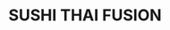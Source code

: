 ---
layout: place
title: SUSHI THAI FUSION
permalink: /florida/delray-beach/sushi-thai-fusion.html
stateAbbr: FL
stateName: Florida
cityName: Delray Beach
seo:
  type: restaurant
  links: null
place_id: ChIJ7dtb20Hg2IgRu8suhNvjJL4
photos:
  - name: >-
      places/ChIJ7dtb20Hg2IgRu8suhNvjJL4/photos/AeeoHcILSKX1SXoyCBYsTbp0L6u2Ee5vww1fbseXTCevPRw-cqV8cUpF-e-1XTKUHZZVkB2Witr2syxmaErQCBo8p0sOdi5Cv2UbGxC9BPhVKnBV4jOD0cJ-dD8zZMGhzdqcKyRkMFIcfhCKFeKtWDyHIjFhwBtNyiYi3n4qF_8eXZiufK_nb184-jzomXFRVNpfiitaV3fLGmKTmSrwt2Dh-EHXikpKkw11vks9BlRBOhz_jzaydxFVJ-JfzQf4XRZBKNNicFJyRpbcFX-hvzKFEaXkhG4rtARJ4N_sCgYIBTMVug
    widthPx: 640
    heightPx: 480
    authorAttributions:
      - displayName: SUSHI THAI FUSION
        uri: https://maps.google.com/maps/contrib/114714815554969110557
        photoUri: >-
          https://lh3.googleusercontent.com/a-/ALV-UjV3CvcF3LkEdLbcXDeLeGX5N5i6ivpTk3k5D9DWVDrSTtvtxEan=s100-p-k-no-mo
    flagContentUri: >-
      https://www.google.com/local/imagery/report/?cb_client=maps_api_places.places_api&image_key=!1e10!2sAF1QipPJNpWl8bh3F9p2ixFR-O9KtmY9Z-V9nXwUfi5Q&hl=en-US
    googleMapsUri: >-
      https://www.google.com/maps/place//data=!3m4!1e2!3m2!1sAF1QipPJNpWl8bh3F9p2ixFR-O9KtmY9Z-V9nXwUfi5Q!2e10!4m2!3m1!1s0x88d8e041db5bdbed:0xbe24e3db842ecbbb
  - name: >-
      places/ChIJ7dtb20Hg2IgRu8suhNvjJL4/photos/AeeoHcIbH83l4Nxa28kjXaWmraoVIjblpiz14LrqGMNBJxd6PkZk-ipngdVbdNpnDHMt2oCWE2sIpdh0xrrK0TGmbOQO28HIwIcOHieaMM1YQCu_3hvecS3-u3Th0I6bB7JlOkktDJOOVNOTmT3HxGsoevYXxtdbplr_hmQrQfRwVLbRCPCJJo135SgZq_g9ww38ZRQSz_NJjrEx8ySTMUjfH2wBa3DUrs6Y4CS035JfNlTjUt7wre3q01WrEZFRKBFhDUocuhM7p0Ydw4cyIUKp-geEj3BPX5oHQGsBezUKesoN_w
    widthPx: 3133
    heightPx: 3000
    authorAttributions:
      - displayName: SUSHI THAI FUSION
        uri: https://maps.google.com/maps/contrib/114714815554969110557
        photoUri: >-
          https://lh3.googleusercontent.com/a-/ALV-UjV3CvcF3LkEdLbcXDeLeGX5N5i6ivpTk3k5D9DWVDrSTtvtxEan=s100-p-k-no-mo
    flagContentUri: >-
      https://www.google.com/local/imagery/report/?cb_client=maps_api_places.places_api&image_key=!1e10!2sAF1QipODmpUW3wEIvSxLjoarbJKn6TiDaHNBLCwhuLuV&hl=en-US
    googleMapsUri: >-
      https://www.google.com/maps/place//data=!3m4!1e2!3m2!1sAF1QipODmpUW3wEIvSxLjoarbJKn6TiDaHNBLCwhuLuV!2e10!4m2!3m1!1s0x88d8e041db5bdbed:0xbe24e3db842ecbbb
  - name: >-
      places/ChIJ7dtb20Hg2IgRu8suhNvjJL4/photos/AeeoHcLYwRcrHScCF0u7aC8-JJomsOvs3WUGVrci7FptYXp7WzK3tGraspyN2aUsIDzXpp6q9Nqn0PXZVlX0eMP6VyCCEOP7bndsfHteCYtN-Gh9O7Bk0VLzbQ5IvAp4xZA5xqO0IYIN7g6BWjDtXcTUsvKrqbVeOPqlrOZpDdC0G1uNOkT9A5dNkacGVFdAARDBBfSK7NUme29fGJJK5lVbBjrjy9Kh8DL6SbsmELw5PTgpkp83Xe_nV0uFXlu5xnqse0rOu2cifrMvUZZeHA49mcHIHw7_MI62SU3OZrgvLx4ySB-L5gC4GgxzdnMwcunEOqgAXO9Abaezh9UrU1AV6M-K0YdwaX5ziIXihCqWD_wrtkqf0j593qBGV3ec7ZzKEeK6j19MiqwmxQRp-kicRSyuRMXyss82XCG2A2IKzBmdYMNJn8J0SOs2VQk5dkTc
    widthPx: 3000
    heightPx: 4000
    authorAttributions:
      - displayName: wanchanok thienkrajang
        uri: https://maps.google.com/maps/contrib/108579704724257937781
        photoUri: >-
          https://lh3.googleusercontent.com/a/ACg8ocI2WnXd7Ny_1aMgtkOnk7LUWbYW3-SswHBJREAQ6ybzTP0-Pg=s100-p-k-no-mo
    flagContentUri: >-
      https://www.google.com/local/imagery/report/?cb_client=maps_api_places.places_api&image_key=!1e10!2sCIABIhADyddmNx16bWepN6QAA8y8&hl=en-US
    googleMapsUri: >-
      https://www.google.com/maps/place//data=!3m4!1e2!3m2!1sCIABIhADyddmNx16bWepN6QAA8y8!2e10!4m2!3m1!1s0x88d8e041db5bdbed:0xbe24e3db842ecbbb
  - name: >-
      places/ChIJ7dtb20Hg2IgRu8suhNvjJL4/photos/AeeoHcIlZoyn5FMidoFCWHj-4P14i8iMVwikwyJEhR3Ywb2ttJHZZCjZ9vCmBdrtRXB1qrMXTdVbWKiSmyLeJRs3hIS3rsswEHsEI8DSKKUNg6uw7qqs1ZBT0GxXtVSHQc5sB90Ew9PApnsBUVZ0my8BnHcxaFQnu_y8oFMvL9gO9lo6CgoLycvRaiAQaUso1MpWFWtdFRTKoZwokiuxQc5eH3jEepVrx7fuJcAF1Ifj1c7Ow7XMffop8nvoNFATlVf3RMyIttT_M6AERQwz5rYqOUxus-9EeVcoFAGAA0rAoyKGBKo4sP15JeTBCco0I_0lmZSEwRDcJUMWIyBT5rvI11qY9FvVGZW0qVSQj7XCMxhgig5GUuxsJ4SuH4WlDeScXJL4ZciIXXFjmNKoKFeXEhARVNY5dMwC8fE46zsJrpU
    widthPx: 2973
    heightPx: 2973
    authorAttributions:
      - displayName: Soonthorn
        uri: https://maps.google.com/maps/contrib/100972500928206540871
        photoUri: >-
          https://lh3.googleusercontent.com/a-/ALV-UjVzzPPcqxowvl5b7jCFya3_pfJNb0xykfINeS21630cXcWt-1K0=s100-p-k-no-mo
    flagContentUri: >-
      https://www.google.com/local/imagery/report/?cb_client=maps_api_places.places_api&image_key=!1e10!2sCIHM0ogKEICAgIDEh_CrZg&hl=en-US
    googleMapsUri: >-
      https://www.google.com/maps/place//data=!3m4!1e2!3m2!1sCIHM0ogKEICAgIDEh_CrZg!2e10!4m2!3m1!1s0x88d8e041db5bdbed:0xbe24e3db842ecbbb
  - name: >-
      places/ChIJ7dtb20Hg2IgRu8suhNvjJL4/photos/AeeoHcJmDgb9k-5LmsNQT56hWgvYbijq5teak74FLTNlM4bFtqIBjqWyVPKLUKArZj8WjDABgA2a9ELW-wNqnQdHjBHxtJXiu6ArmNZXltbKtsvbPOa1mjuE4f81autVLVI-8skKtLk-CuKHPKF9Ad7SD8ciEcFN3mGkguoUUta3phAtAyooAOlrMge_sneM7kfNH3t_hCZp3hII3-60K8v3NXIFCXolIkDX3rCk35-DjY4v1th_giOQyY7X62KRNe2SWEVyK39vD87y4nnwvCIC8YPH77JFxrk7arRAdAaDbSOICg
    widthPx: 1564
    heightPx: 1564
    authorAttributions:
      - displayName: SUSHI THAI FUSION
        uri: https://maps.google.com/maps/contrib/114714815554969110557
        photoUri: >-
          https://lh3.googleusercontent.com/a-/ALV-UjV3CvcF3LkEdLbcXDeLeGX5N5i6ivpTk3k5D9DWVDrSTtvtxEan=s100-p-k-no-mo
    flagContentUri: >-
      https://www.google.com/local/imagery/report/?cb_client=maps_api_places.places_api&image_key=!1e10!2sAF1QipNNURzfw_IDaSHN-dTWC2zJSFnXXRx9ZapVOPke&hl=en-US
    googleMapsUri: >-
      https://www.google.com/maps/place//data=!3m4!1e2!3m2!1sAF1QipNNURzfw_IDaSHN-dTWC2zJSFnXXRx9ZapVOPke!2e10!4m2!3m1!1s0x88d8e041db5bdbed:0xbe24e3db842ecbbb
  - name: >-
      places/ChIJ7dtb20Hg2IgRu8suhNvjJL4/photos/AeeoHcJu192ZHvP2L1bKF0H1omIm3b_5j_iULdpYrRpqgEnUCUh0DbDbpTAahqocpHFNxVTtDldfZKexTNiillB-H-TiJWBkkzPm62pCdiXFTrBzr585yzQBnkwajp_PUUXgT9HoETdDhY-PsZq05srM_NugZ3RckjiNgs9rqPov8oO8DzZqYhYY3n4_b3-BA23GHpBidGvh-oIrJCeNCUXFU52Dl55SaUysk6NjTgHUoptdFxmp-OQbFHiBpz3nsPE_0D4x2wADDKeYd7ZP4VxdDUAlA1pjN5NSUoOK02GWp7dSrw
    widthPx: 640
    heightPx: 480
    authorAttributions:
      - displayName: SUSHI THAI FUSION
        uri: https://maps.google.com/maps/contrib/114714815554969110557
        photoUri: >-
          https://lh3.googleusercontent.com/a-/ALV-UjV3CvcF3LkEdLbcXDeLeGX5N5i6ivpTk3k5D9DWVDrSTtvtxEan=s100-p-k-no-mo
    flagContentUri: >-
      https://www.google.com/local/imagery/report/?cb_client=maps_api_places.places_api&image_key=!1e10!2sAF1QipPuiPHCgtSG1VwGNUv4YY1kdiLFwyAsTHaUOhBg&hl=en-US
    googleMapsUri: >-
      https://www.google.com/maps/place//data=!3m4!1e2!3m2!1sAF1QipPuiPHCgtSG1VwGNUv4YY1kdiLFwyAsTHaUOhBg!2e10!4m2!3m1!1s0x88d8e041db5bdbed:0xbe24e3db842ecbbb
  - name: >-
      places/ChIJ7dtb20Hg2IgRu8suhNvjJL4/photos/AeeoHcLsXVZ9Yp1umb3qnEIygk3Zf4URl4d3jVBFMYLFzGGUDNFP6TNS7KIfFVHP5wJrQwAQ5ohfWmTx_KZx4X5rOCRBYuAz805iGQ6BkTIoH48pm4OdRsMgPbTLcuHCesVph59-oPJEtoRRvG3AtQtHzJbF64VIzucZXGi7CLUw7Q3efjCbNlt43TkuOgc45xYE9pgozJpig1Yx7DQIwAyNjeGgXITb_Hp4tc9v5AhWoGygujVC4qtsbbOOkmRkrMa4_d4_rMsP0NH8Z5kz0bSQlXm_P9a_xCJaoi-Va5_XyIcqfIgfm43BDQTFhCPmBy-V_86ogkAWA8Di7dF_W0uzTdUZSnepAvkzRVJdY_xGb2bfgKLbiFMbcyP1u0aayWbQVZYxQXnfC9e8Z-L9LRlhQxwYIMt3c0Twh_jkzqnpPPI_9UGxGJN1Md10jU1ijSQx
    widthPx: 3000
    heightPx: 4000
    authorAttributions:
      - displayName: wanchanok thienkrajang
        uri: https://maps.google.com/maps/contrib/108579704724257937781
        photoUri: >-
          https://lh3.googleusercontent.com/a/ACg8ocI2WnXd7Ny_1aMgtkOnk7LUWbYW3-SswHBJREAQ6ybzTP0-Pg=s100-p-k-no-mo
    flagContentUri: >-
      https://www.google.com/local/imagery/report/?cb_client=maps_api_places.places_api&image_key=!1e10!2sCIABIhADyddmqRKB_mexnz8AAwJn&hl=en-US
    googleMapsUri: >-
      https://www.google.com/maps/place//data=!3m4!1e2!3m2!1sCIABIhADyddmqRKB_mexnz8AAwJn!2e10!4m2!3m1!1s0x88d8e041db5bdbed:0xbe24e3db842ecbbb
  - name: >-
      places/ChIJ7dtb20Hg2IgRu8suhNvjJL4/photos/AeeoHcLFwcpoiPEpna_42HnZ20F8aw6-3uclnNt9S984FkpDmJ8dx7HX8FI9-_a4HN4LZZby70nOHR8qwGq24QJdEVePwBOriCP2ryhJdisFvtrJr3vBor_hrQVH8JMQ67hGIWawPHYnNtCcReGaxOg60qlekfwVq1LlMiFoUJ47C4KeocRth7oiOwgFQxHvpf_k2ZT5WS0tnZ2TEtVms7q9a3CfIn7-Cbm8Wu4WS30DCBy6aDvRoKDxiIZf9Ie-je--MGEknWZb21jouMvlzEVTf-zWu1m8KAnKRTHwLNZeNjnIGNGPlWrJ5w7UnUbrvRId7cvs2iw6IdeEr0FjaQTUkGTMqK30iriVOqJdv3XxsdAzE2JeFW4k5GgjhUV3LHCxvlLwqvoBjKw8r8yBOgAq_7Ck_Kq5QXLdpxYju3exJ8x_XWgf
    widthPx: 3984
    heightPx: 2988
    authorAttributions:
      - displayName: Sergio Farias
        uri: https://maps.google.com/maps/contrib/105755332691461160067
        photoUri: >-
          https://lh3.googleusercontent.com/a-/ALV-UjUbqgRe2tNcxTjL502lXYoYOb-WvYxBGSflRgyIJ9ul8wJArJvLhQ=s100-p-k-no-mo
    flagContentUri: >-
      https://www.google.com/local/imagery/report/?cb_client=maps_api_places.places_api&image_key=!1e10!2sCIHM0ogKEICAgIDEyMK8-wE&hl=en-US
    googleMapsUri: >-
      https://www.google.com/maps/place//data=!3m4!1e2!3m2!1sCIHM0ogKEICAgIDEyMK8-wE!2e10!4m2!3m1!1s0x88d8e041db5bdbed:0xbe24e3db842ecbbb
  - name: >-
      places/ChIJ7dtb20Hg2IgRu8suhNvjJL4/photos/AeeoHcIdp1_38ajSWsW2r40MDSAgZM9rMjTlTYTRjmcM94C4sDVGOOGrZYEN-gLB1khto4mFY4qUM5ag9FnPPwuO4lCkQ6ktbKl2OhkbPsGKVEEZZ6PwHiGjYrEhoPN-5pan9ykwR0nWyoiTIAsh0WxSWzJS9mybpnvHndiAK2KcJYNHC27R8Xxi_OALbsLxZMIS9BWX4gyDcfq-7D2cvTOLtaDzO2Rqm1TsnxFp3T7gQ_Rm3di2hTj7wQbFabzgW58XUrMPdhxNiOzNJTXphuwVFSh6v7MrjgGOovwn1b0u7_31jg
    widthPx: 3000
    heightPx: 4000
    authorAttributions:
      - displayName: SUSHI THAI FUSION
        uri: https://maps.google.com/maps/contrib/114714815554969110557
        photoUri: >-
          https://lh3.googleusercontent.com/a-/ALV-UjV3CvcF3LkEdLbcXDeLeGX5N5i6ivpTk3k5D9DWVDrSTtvtxEan=s100-p-k-no-mo
    flagContentUri: >-
      https://www.google.com/local/imagery/report/?cb_client=maps_api_places.places_api&image_key=!1e10!2sAF1QipM9_oMrSWQYgbgwGYu_o5HXG9Ie3RG8nqitl0po&hl=en-US
    googleMapsUri: >-
      https://www.google.com/maps/place//data=!3m4!1e2!3m2!1sAF1QipM9_oMrSWQYgbgwGYu_o5HXG9Ie3RG8nqitl0po!2e10!4m2!3m1!1s0x88d8e041db5bdbed:0xbe24e3db842ecbbb
  - name: >-
      places/ChIJ7dtb20Hg2IgRu8suhNvjJL4/photos/AeeoHcLIZOCQoe6fwhIVk2au7RyCg0eSE6_bw4qT8aWHHxNRM8WIjLhYDoh5pkbgSATOFyzHoQ2b3uqIfhWsGokmEHDY0Ib6udy7hxOaKs6PQ1ucjiOXT0yoNmICmoOZ0ZS5irwCyM74lTGSTVRjIaLAjccLL6kgYq2qmY3MVlynVi1wl9-RkbtHFk4Tqqj9wsu312hHa6G9KiaFE9j4jcJbkw5-yqfnI94nxku6sRJ9yKhQNYN325lzBm7iVhYaREEQjhEoHgKIf30wpn4BPrE-sGxVMqsrWFqFNaEq4RfUI2aS4w
    widthPx: 4000
    heightPx: 3000
    authorAttributions:
      - displayName: SUSHI THAI FUSION
        uri: https://maps.google.com/maps/contrib/114714815554969110557
        photoUri: >-
          https://lh3.googleusercontent.com/a-/ALV-UjV3CvcF3LkEdLbcXDeLeGX5N5i6ivpTk3k5D9DWVDrSTtvtxEan=s100-p-k-no-mo
    flagContentUri: >-
      https://www.google.com/local/imagery/report/?cb_client=maps_api_places.places_api&image_key=!1e10!2sAF1QipPXpV4rxC_xtTJSoV8_JaZ3AaUYNokbVr_lWDOV&hl=en-US
    googleMapsUri: >-
      https://www.google.com/maps/place//data=!3m4!1e2!3m2!1sAF1QipPXpV4rxC_xtTJSoV8_JaZ3AaUYNokbVr_lWDOV!2e10!4m2!3m1!1s0x88d8e041db5bdbed:0xbe24e3db842ecbbb
address: 3105 Federal Hwy, Delray Beach, FL 33483, USA
street: 3105 Federal Hwy
city: Delray Beach
state: FL
zip: '33483'
country: USA
neighborhood: null
latitude: '26.426395'
longitude: '-80.071676'
accessibility_options:
  wheelchairAccessibleParking: true
  wheelchairAccessibleEntrance: true
  wheelchairAccessibleRestroom: true
  wheelchairAccessibleSeating: true
business_status: OPERATIONAL
name: SUSHI THAI FUSION
google_maps_links:
  directionsUri: >-
    https://www.google.com/maps/dir//''/data=!4m7!4m6!1m1!4e2!1m2!1m1!1s0x88d8e041db5bdbed:0xbe24e3db842ecbbb!3e0
  placeUri: https://maps.google.com/?cid=13701326498322893755
  writeAReviewUri: >-
    https://www.google.com/maps/place//data=!4m3!3m2!1s0x88d8e041db5bdbed:0xbe24e3db842ecbbb!12e1
  reviewsUri: >-
    https://www.google.com/maps/place//data=!4m4!3m3!1s0x88d8e041db5bdbed:0xbe24e3db842ecbbb!9m1!1b1
  photosUri: >-
    https://www.google.com/maps/place//data=!4m3!3m2!1s0x88d8e041db5bdbed:0xbe24e3db842ecbbb!10e5
primary_type: Thai Restaurant
opening_hours:
  regular: null
  current: null
secondary_opening_hours:
  regular:
    weekdayDescriptions: null
    type: null
  current:
    weekdayDescriptions: null
    type: null
phone: null
price_level: null
price_range: null
rating: null
rating_count: 0
website: null
description: >-
  Discover SUSHI THAI FUSION in Delray Beach, FL$$$SUSHI THAI FUSION in Delray
  Beach, FL, brings together a delightful mix of Thai cuisine and fresh sushi
  options in a cozy spot along Federal Highway, perfect for those seeking
  diverse flavors. The restaurant emphasizes accessibility with features like
  wheelchair-friendly entrances and seating, ensuring a comfortable experience
  for all diners exploring local eats. Its menu likely highlights creative
  combinations of traditional Thai spices and expertly prepared sushi rolls,
  appealing to anyone in the mood for an authentic yet innovative meal. This
  operational eatery stands out as a go-to choice for casual dining, making it
  easy to enjoy a blend of cultural tastes in a welcoming environment. Whether
  you're looking for sushi spots nearby or Japanese-inspired places in the area,
  it offers a satisfying option for flavorful adventures.
generative_summary: >-
  Discover SUSHI THAI FUSION in Delray Beach, FL$$$SUSHI THAI FUSION in Delray
  Beach, FL, brings together a delightful mix of Thai cuisine and fresh sushi
  options in a cozy spot along Federal Highway, perfect for those seeking
  diverse flavors. The restaurant emphasizes accessibility with features like
  wheelchair-friendly entrances and seating, ensuring a comfortable experience
  for all diners exploring local eats. Its menu likely highlights creative
  combinations of traditional Thai spices and expertly prepared sushi rolls,
  appealing to anyone in the mood for an authentic yet innovative meal. This
  operational eatery stands out as a go-to choice for casual dining, making it
  easy to enjoy a blend of cultural tastes in a welcoming environment. Whether
  you're looking for sushi spots nearby or Japanese-inspired places in the area,
  it offers a satisfying option for flavorful adventures.
generative_disclosure: Summarized by AI using the Grok-3-Mini model.
reviews: null
review_summary: >-
  Insights from Visitor Feedback$$$Folks checking out SUSHI THAI FUSION often
  appreciate the tasty fusion of Thai and sushi dishes that hit the spot without
  breaking the bank, creating a relaxed vibe for everyday meals. Many comments
  highlight the fresh ingredients and variety in the menu, making it a solid
  pick for groups or solo diners craving something different from the usual
  spots. While some mention the straightforward atmosphere could use a bit more
  flair, the overall experience gets nods for being dependable and inclusive,
  especially with its accessibility features. It's frequently praised as a
  hidden gem for quick, satisfying bites, drawing in those hunting for top-rated
  options in the neighborhood. All in all, if you're on the hunt for reliable
  sushi near Delray Beach, this place tends to deliver a positive, no-fuss
  dining outing that keeps people coming back.
review_disclosure: Summarized by AI using the Grok-3-Mini model.
parking_options: null
payment_options: null
allow_dogs: null
curbside_pickup: null
delivery: null
dine_in: null
good_for_children: null
good_for_groups: null
good_for_sports: null
live_music: null
menu_for_children: null
outdoor_seating: null
reservable: null
restroom: null
serves_beer: null
serves_breakfast: null
serves_brunch: null
serves_cocktails: null
serves_coffee: null
serves_dinner: null
serves_dessert: null
serves_lunch: null
serves_vegetarian_food: null
serves_wine: null
takeout: null
update_category: pro
places_description: null

---